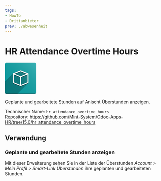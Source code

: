 ```yaml
---
tags:
- HowTo
- Drittanbieter
prev: ./abwesenheit
---
```


# HR Attendance Overtime Hours
![icon_oms_box](assets/icon_oms_box.png)

Geplante und gearbeitete Stunden auf Anischt Überstunden anzeigen.

Technischer Name: `hr_attendance_overtime_hours`\
Repository: <https://github.com/Mint-System/Odoo-Apps-HR/tree/15.0/hr_attendance_overtime_hours>

## Verwendung

### Geplante und gearbeitete Stunden anzeigen

Mit dieser Erweiterung sehen Sie in der Liste der Überstunden *Account > Mein Profil > Smart-Link Überstunden* ihre geplanten und gearbeiteten Stunden.